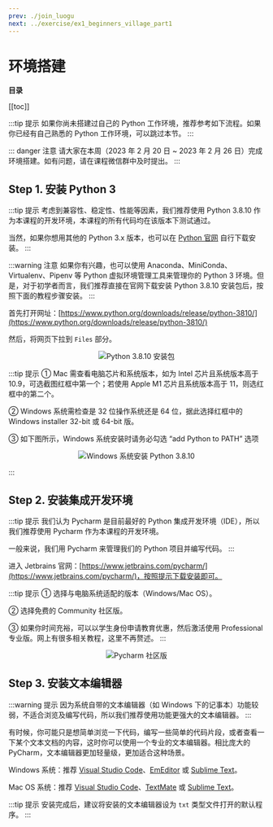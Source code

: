 ```yaml
---
prev: ./join_luogu
next: ../exercise/ex1_beginners_village_part1
---
```


# 环境搭建

**目录**

[[toc]]

:::tip 提示
如果你尚未搭建过自己的 Python 工作环境，推荐参考如下流程。如果你已经有自己熟悉的 Python 工作环境，可以跳过本节。
:::

::: danger 注意
请大家在本周（2023 年 2 月 20 日 ~ 2023 年 2 月 26 日）完成环境搭建。如有问题，请在课程微信群中及时提出。
:::

## Step 1. 安装 Python 3

:::tip 提示
考虑到兼容性、稳定性、性能等因素，我们推荐使用 Python 3.8.10 作为本课程的开发环境，本课程的所有代码均在该版本下测试通过。

当然，如果你想用其他的 Python 3.x 版本，也可以在 [Python 官网](https://www.python.org/) 自行下载安装。
:::

:::warning 注意
如果你有兴趣，也可以使用 Anaconda、MiniConda、Virtualenv、Pipenv 等 Python 虚拟环境管理工具来管理你的 Python 3 环境。但是，对于初学者而言，我们推荐直接在官网下载安装 Python 3.8.10 安装包后，按照下面的教程步骤安装。
:::

首先打开网址：[https://www.python.org/downloads/release/python-3810/](https://www.python.org/downloads/release/python-3810/)

然后，将网页下拉到 `Files` 部分。

<!-- ![](https://res.zhaoji.ac.cn/images/202302202156678.png) -->
<p style="text-align: center;">
  <img src="https://res.zhaoji.ac.cn/images/202302202156678.png" style="max-width: 60%;" alt="Python 3.8.10 安装包">
</p>

:::tip 提示
① Mac 需查看电脑芯片和系统版本，如为 Intel 芯片且系统版本高于 10.9，可选截图红框中第一个；若使用 Apple M1 芯片且系统版本高于 11，则选红框中的第二个。

② Windows 系统需检查是 32 位操作系统还是 64 位，据此选择红框中的 Windows installer 32-bit 或 64-bit 版。

③ 如下图所示，Windows 系统安装时请务必勾选 “add Python to PATH” 选项

<!-- ![](https://res.zhaoji.ac.cn/images/202302202200620.png) -->
<p style="text-align: center;">
  <img src="https://res.zhaoji.ac.cn/images/202302202200620.png" style="max-width: 60%;" alt="Windows 系统安装 Python 3.8.10">
</p>
:::

## Step 2. 安装集成开发环境

:::tip 提示
我们认为 Pycharm 是目前最好的 Python 集成开发环境（IDE），所以我们推荐使用 Pycharm 作为本课程的开发环境。

一般来说，我们用 Pycharm 来管理我们的 Python 项目并编写代码。
:::

进入 Jetbrains 官网：[https://www.jetbrains.com/pycharm/](https://www.jetbrains.com/pycharm/)，按照提示下载安装即可。

:::tip 提示
① 选择与电脑系统适配的版本（Windows/Mac OS）。

② 选择免费的 Community 社区版。

③ 如果你时间充裕，可以以学生身份申请教育优惠，然后激活使用 Professional 专业版。网上有很多相关教程，这里不再赘述。
:::

<!-- ![](https://res.zhaoji.ac.cn/images/202302202204199.png) -->
<p style="text-align: center;">
  <img src="https://res.zhaoji.ac.cn/images/202302202204199.png" style="max-width: 60%;" alt="Pycharm 社区版">
</p>

## Step 3. 安装文本编辑器

:::warning 提示
因为系统自带的文本编辑器（如 Windows 下的记事本）功能较弱，不适合浏览及编写代码，所以我们推荐使用功能更强大的文本编辑器。
:::

有时候，你可能只是想简单浏览一下代码，编写一些简单的代码片段，或者查看一下某个文本文档的内容，这时你可以使用一个专业的文本编辑器。相比庞大的 PyCharm，文本编辑器更加轻量级，更加适合这种场景。

Windows 系统：推荐 [Visual Studio Code](https://code.visualstudio.com/)、[EmEditor](https://www.emeditor.com/) 或 [Sublime Text](https://www.sublimetext.com/)。

Mac OS 系统：推荐 [Visual Studio Code](https://code.visualstudio.com/)、[TextMate](https://macromates.com/) 或 [Sublime Text](https://www.sublimetext.com/)。

:::tip 提示
安装完成后，建议将安装的文本编辑器设为 `txt` 类型文件打开的默认程序。
:::
